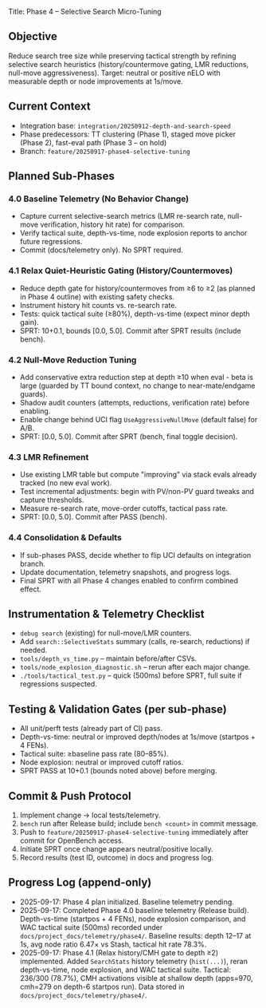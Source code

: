 Title: Phase 4 – Selective Search Micro-Tuning

## Objective
Reduce search tree size while preserving tactical strength by refining selective search heuristics (history/countermove gating, LMR reductions, null-move aggressiveness). Target: neutral or positive nELO with measurable depth or node improvements at 1s/move.

## Current Context
- Integration base: `integration/20250912-depth-and-search-speed`
- Phase predecessors: TT clustering (Phase 1), staged move picker (Phase 2), fast-eval path (Phase 3 – on hold)
- Branch: `feature/20250917-phase4-selective-tuning`

## Planned Sub-Phases
### 4.0 Baseline Telemetry (No Behavior Change)
- Capture current selective-search metrics (LMR re-search rate, null-move verification, history hit rate) for comparison.
- Verify tactical suite, depth-vs-time, node explosion reports to anchor future regressions.
- Commit (docs/telemetry only). No SPRT required.

### 4.1 Relax Quiet-Heuristic Gating (History/Countermoves)
- Reduce depth gate for history/countermoves from ≥6 to ≥2 (as planned in Phase 4 outline) with existing safety checks.
- Instrument history hit counts vs. re-search rate.
- Tests: quick tactical suite (≥80%), depth-vs-time (expect minor depth gain).
- SPRT: 10+0.1, bounds [0.0, 5.0]. Commit after SPRT results (include bench).

### 4.2 Null-Move Reduction Tuning
- Add conservative extra reduction step at depth ≥10 when eval - beta is large (guarded by TT bound context, no change to near-mate/endgame guards).
- Shadow audit counters (attempts, reductions, verification rate) before enabling.
- Enable change behind UCI flag `UseAggressiveNullMove` (default false) for A/B.
- SPRT: [0.0, 5.0]. Commit after SPRT (bench, final toggle decision).

### 4.3 LMR Refinement
- Use existing LMR table but compute "improving" via stack evals already tracked (no new eval work).
- Test incremental adjustments: begin with PV/non-PV guard tweaks and capture thresholds.
- Measure re-search rate, move-order cutoffs, tactical pass rate.
- SPRT: [0.0, 5.0]. Commit after PASS (bench).

### 4.4 Consolidation & Defaults
- If sub-phases PASS, decide whether to flip UCI defaults on integration branch.
- Update documentation, telemetry snapshots, and progress logs.
- Final SPRT with all Phase 4 changes enabled to confirm combined effect.

## Instrumentation & Telemetry Checklist
- `debug search` (existing) for null-move/LMR counters.
- Add `search::SelectiveStats` summary (calls, re-search, reductions) if needed.
- `tools/depth_vs_time.py` – maintain before/after CSVs.
- `tools/node_explosion_diagnostic.sh` – rerun after each major change.
- `./tools/tactical_test.py` – quick (500ms) before SPRT, full suite if regressions suspected.

## Testing & Validation Gates (per sub-phase)
- All unit/perft tests (already part of CI) pass.
- Depth-vs-time: neutral or improved depth/nodes at 1s/move (startpos + 4 FENs).
- Tactical suite: ≥baseline pass rate (80–85%).
- Node explosion: neutral or improved cutoff ratios.
- SPRT PASS at 10+0.1 (bounds noted above) before merging.

## Commit & Push Protocol
1. Implement change → local tests/telemetry.
2. `bench` run after Release build; include `bench <count>` in commit message.
3. Push to `feature/20250917-phase4-selective-tuning` immediately after commit for OpenBench access.
4. Initiate SPRT once change appears neutral/positive locally.
5. Record results (test ID, outcome) in docs and progress log.

## Progress Log (append-only)
- 2025-09-17: Phase 4 plan initialized. Baseline telemetry pending.
- 2025-09-17: Completed Phase 4.0 baseline telemetry (Release build). Depth-vs-time (startpos + 4 FENs), node explosion comparison, and WAC tactical suite (500ms) recorded under `docs/project_docs/telemetry/phase4/`. Baseline results: depth 12–17 at 1s, avg node ratio 6.47× vs Stash, tactical hit rate 78.3%.
- 2025-09-17: Phase 4.1 (Relax history/CMH gate to depth ≥2) implemented. Added `SearchStats` history telemetry (`hist(...)`), reran depth-vs-time, node explosion, and WAC tactical suite. Tactical: 236/300 (78.7%), CMH activations visible at shallow depth (apps=970, cmh=279 on depth-6 startpos run). Data stored in `docs/project_docs/telemetry/phase4/`.
